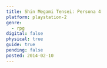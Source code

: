 ```yaml
---
title: Shin Megami Tensei: Persona 4
platform: playstation-2
genre:
  - rpg
digital: false
physical: true
guide: true
pending: false
posted: 2014-02-10
---
```

